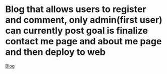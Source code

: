 # Blog that allows users to register and comment, only admin(first user) can currently post goal is finalize contact me page and about me page and then deploy to web


<a href='https://cyrus-blog.herokuapp.com/'>Blog</a>
